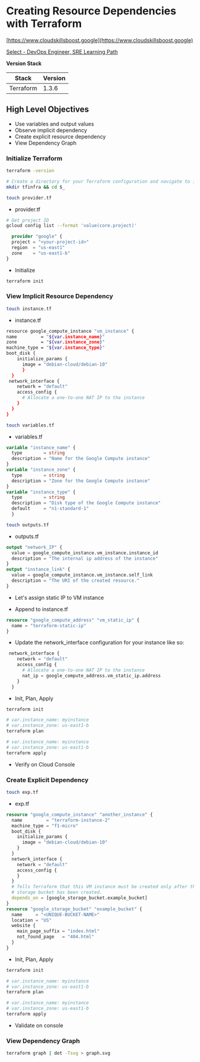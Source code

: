 # Creating Resource Dependencies with Terraform

[https://www.cloudskillsboost.google](https://www.cloudskillsboost.google)

[Select - DevOps Engineer, SRE Learning Path](https://www.cloudskillsboost.google/paths)


**Version Stack**

| Stack     | Version |
|-----------|---------|
| Terraform | 1.3.6   |

## High Level Objectives

- Use variables and output values
- Observe implicit dependency
- Create explicit resource dependency
- View Dependency Graph


### Initialize Terraform

```bash
terraform -version

# Create a directory for your Terraform configuration and navigate to it by running the following command:
mkdir tfinfra && cd $_

touch provider.tf
```

- provider.tf

```bash
# Get project ID
gcloud config list --format 'value(core.project)'
```

```terraform
  provider "google" {
  project = "<your-project-id>"
  region  = "us-east1"
  zone    = "us-east1-b"
}
```

- Initialize

```bash
terraform init
```

### View Implicit Resource Dependency

```bash
touch instance.tf
```

- instance.tf

```bash
resource google_compute_instance "vm_instance" {
name         = "${var.instance_name}"
zone         = "${var.instance_zone}"
machine_type = "${var.instance_type}"
boot_disk {
    initialize_params {
      image = "debian-cloud/debian-10"
      }
  }
 network_interface {
    network = "default"
    access_config {
      # Allocate a one-to-one NAT IP to the instance
    }
  }
}
```

```bash
touch variables.tf
```

- variables.tf
```terraform
variable "instance_name" {
  type        = string
  description = "Name for the Google Compute instance"
}
variable "instance_zone" {
  type        = string
  description = "Zone for the Google Compute instance"
}
variable "instance_type" {
  type        = string
  description = "Disk type of the Google Compute instance"
  default     = "n1-standard-1"
  }
```

```bash
touch outputs.tf
```

- outputs.tf

```terraform
output "network_IP" {
  value = google_compute_instance.vm_instance.instance_id
  description = "The internal ip address of the instance"
}
output "instance_link" {
  value = google_compute_instance.vm_instance.self_link
  description = "The URI of the created resource."
}
```

- Let's assign static IP to VM instance

- Append to instance.tf
```terraform
resource "google_compute_address" "vm_static_ip" {
  name = "terraform-static-ip"
}
```
- Update the network_interface configuration for your instance like so:

```terraform
 network_interface {
    network = "default"
    access_config {
      # Allocate a one-to-one NAT IP to the instance
      nat_ip = google_compute_address.vm_static_ip.address
    }
  }
```

- Init, Plan, Apply

```bash
terraform init

# var.instance_name: myinstance
# var.instance_zone: us-east1-b
terraform plan

# var.instance_name: myinstance
# var.instance_zone: us-east1-b
terraform apply
```

- Verify on Cloud Console

### Create Explicit Dependency

```bash
touch exp.tf
```

- exp.tf

```terraform
resource "google_compute_instance" "another_instance" {
  name         = "terraform-instance-2"
  machine_type = "f1-micro"
  boot_disk {
    initialize_params {
      image = "debian-cloud/debian-10"
    }
  }
  network_interface {
    network = "default"
    access_config {
    }
  }
  # Tells Terraform that this VM instance must be created only after the
  # storage bucket has been created.
  depends_on = [google_storage_bucket.example_bucket]
}
resource "google_storage_bucket" "example_bucket" {
  name     = "<UNIQUE-BUCKET-NAME>"
  location = "US"
  website {
    main_page_suffix = "index.html"
    not_found_page   = "404.html"
  }
}
```


- Init, Plan, Apply

```bash
terraform init

# var.instance_name: myinstance
# var.instance_zone: us-east1-b
terraform plan

# var.instance_name: myinstance
# var.instance_zone: us-east1-b
terraform apply
```

- Validate on console


### View Dependency Graph

```bash
terraform graph | dot -Tsvg > graph.svg
```

